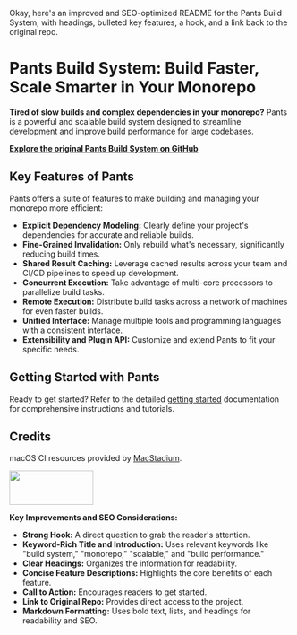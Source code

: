 Okay, here's an improved and SEO-optimized README for the Pants Build System, with headings, bulleted key features, a hook, and a link back to the original repo.

# Pants Build System: Build Faster, Scale Smarter in Your Monorepo

**Tired of slow builds and complex dependencies in your monorepo?** Pants is a powerful and scalable build system designed to streamline development and improve build performance for large codebases.

**[Explore the original Pants Build System on GitHub](https://github.com/pantsbuild/pants)**

## Key Features of Pants

Pants offers a suite of features to make building and managing your monorepo more efficient:

*   **Explicit Dependency Modeling:** Clearly define your project's dependencies for accurate and reliable builds.
*   **Fine-Grained Invalidation:** Only rebuild what's necessary, significantly reducing build times.
*   **Shared Result Caching:** Leverage cached results across your team and CI/CD pipelines to speed up development.
*   **Concurrent Execution:** Take advantage of multi-core processors to parallelize build tasks.
*   **Remote Execution:** Distribute build tasks across a network of machines for even faster builds.
*   **Unified Interface:** Manage multiple tools and programming languages with a consistent interface.
*   **Extensibility and Plugin API:** Customize and extend Pants to fit your specific needs.

## Getting Started with Pants

Ready to get started? Refer to the detailed [getting started](https://www.pantsbuild.org/stable/docs/getting-started) documentation for comprehensive instructions and tutorials.

## Credits

macOS CI resources provided by [MacStadium](https://www.macstadium.com/).

<img width="150" height="61" src="https://uploads-ssl.webflow.com/5ac3c046c82724970fc60918/5c019d917bba312af7553b49_MacStadium-developerlogo.png">

**Key Improvements and SEO Considerations:**

*   **Strong Hook:** A direct question to grab the reader's attention.
*   **Keyword-Rich Title and Introduction:** Uses relevant keywords like "build system," "monorepo," "scalable," and "build performance."
*   **Clear Headings:**  Organizes the information for readability.
*   **Concise Feature Descriptions:**  Highlights the core benefits of each feature.
*   **Call to Action:** Encourages readers to get started.
*   **Link to Original Repo:** Provides direct access to the project.
*   **Markdown Formatting:** Uses bold text, lists, and headings for readability and SEO.